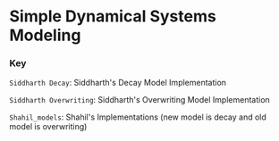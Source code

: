 # Simple Dynamical Systems Modeling
### Key
`Siddharth Decay`: Siddharth's Decay Model Implementation

`Siddharth Overwriting`: Siddharth's Overwriting Model Implementation

`Shahil_models`: Shahil's Implementations (new model is decay and old model is overwriting)

